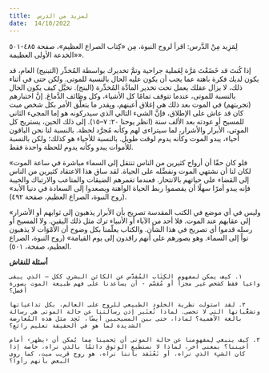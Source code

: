 ```yaml
---
title:  لمزيد من الدرس
date:  14/10/2022
---
```


لِمَزِيد مِنْ الدَّرس: اقرأ لروح النبوة، مِن «كِتاب الصراع العظيم»، صفحة ٤٨٥-٥٠١ «الخدعة الأولى العظيمة».

إذا كُنتَ قد خَضَعْتَ مَرَّة لِعَملية جراحية وتمَّ تخديرك بواسطة المُخدِّر (التبنيج) العام، قد يكون لديك فكرة باهتة عما يجب أن يكون عليه الحال بالنسبة للموتى. ولكن حتى في أثناء ذلك، لا يزال عقلك يعمل تحت تخدير المادَّة المُخدِّرة (البنج). تخيَّل كيف يكون الحال بالنسبة للموتى، عندما تتوقف تمامًا كل الأشياء، وكل وظائف الدَّماغ. إنَّ اختبارهم (تجربتهم) في الموت بعد ذلك هي إغلاق أعينهم، وبِقدر ما يتعلَّق الأمر بكل شخص ميت كان قد عاش على الإطلاق، فإنَّ الشيء التالي الذي سيدركونه هو إما المجيء الثاني للمسيح أو عودته بعد الألف سنة (انظر يوحنا ٢٠: ٧–١٥). إلى ذلك الحين، يستريح كل الموتى، الأبرار والأشرار، لما سيتراءى لهم وكأنه مُجرَّد لحظة. بالنسبة لنا نحن الباقون أحياء، يبدو الموت وكأنه يدوم لوقت طويل. بالنسبة للأحياء هو كذلك؛ ولكن بالنسبة للأموات يبدو وكأنه يدوم للحظة واحدة فقط.

«فلو كان حقًا أن أرواح كثيرين من الناس تنتقل إلى السماء مباشرة في ساعة الموت لكان لنا أن نشتهي الموت ونفضِّله على الحياة. لقد ساق هذا الاعتقاد كثيرين من الناس إلى القضاء على حياتهم بالانتحار. فعندما تغمرهم الضيقات والمتاعب والارتباك والخيبة فإنه يبدو أمرًا سهلًا أن يفصموا ربط الحياة الواهنة ويصعدوا إلى السعادة في دنيا الأبد» (روح النبوة، الصراع العظيم، صفحة ٤٩٢).

«وليس في أي موضع في الكتب المقدسة تصريح بأن الأبرار يذهبون إلى ثوابهم أو الأشرار إلى عقابهم عند الموت. فلا أحد من الآباء أو الأنبياء ترك مثل ذلك اليقين. ولا المسيح أو رسله قدموا أي تصريح في هذا الشأن. والكتاب يعلّمنا بكل وضوح أن الأَمْوَات لا يذهبون تواً إلى السماء. وهو يصورهم على أنهم راقدون إلى يوم القيامة» (روح النبوة، الصراع العظيم، صفحة، ٥٠١).

**أسئلة للنقاش**

`١. كيف يمكن لمفهوم الكِتَاب المُقدَّس عن الكائن البشري ككل – الذي يبقى واعيا فقط كشخص غير مجزأ أو مُقسَّم - أن يساعدنا على فهم طبيعة الموت بصورة أفضل؟`

`٢. لقد استولت نظرية الخلود الطبيعي للروح على العالم، بكل تداعياتها وتشعُّباتها التي لا تحصى. لماذا تُعتَبر إذن رسالتنا عن حالة الموتى هي رسالة بالغة الأهمية؟ لماذا، حتى بين المسيحيين أيضًا، نَجِد مثل هذه المُعارضة الشديدة لما هو في الحقيقة تعليم رائع؟`

`٣. كيف ينبغي لِمفهومنا عن حالة الموتى أن يَحمينا مِما يُمكن أن ‹يظهر› أمام أعيننا؟ بمعنى آخر، لماذا لا نستطيع الوثوق دائمًا بالذي نراه، خاصة إذا كان الشيء الذي نراه، أو نَعْتَقد بأننا نراه، هو روح قريب ميت، كما روى البعض بأنهم رأوا؟`